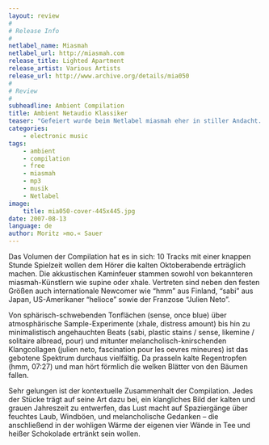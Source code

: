 ```yaml
---
layout: review
#
# Release Info
#
netlabel_name: Miasmah
netlabel_url: http://miasmah.com
release_title: Lighted Apartment
release_artist: Various Artists
release_url: http://www.archive.org/details/mia050
#
# Review
#
subheadline: Ambient Compilation
title: Ambient Netaudio Klassiker
teaser: "Gefeiert wurde beim Netlabel miasmah eher in stiller Andacht. Könnte man zumindest meinen, wenn man seine Aufmerksamkeit dem 50. Jubiläums-Release widmet: bei &#8216;Lighted Apartment&#8217; handelt es sich nämlich nicht um die angemessenen Fetenkracher, sondern um eine herbstliche Ambient Compilation."
categories:
    - electronic music
tags:
    - ambient
    - compilation
    - free
    - miasmah
    - mp3
    - musik
    - Netlabel
image:
    title: mia050-cover-445x445.jpg
date: 2007-08-13
language: de
author: Moritz »mo.« Sauer
---
```

Das Volumen der Compilation hat es in sich: 10 Tracks mit einer knappen Stunde Spielzeit wollen dem Hörer die kalten Oktoberabende erträglich machen. Die akkustischen Kaminfeuer stammen sowohl von bekannteren miasmah-Künstlern wie supine oder xhale. Vertreten sind neben den festen Größen auch internationale Newcomer wie &#8220;hmm&#8221; aus Finland, &#8220;sabi&#8221; aus Japan, US-Amerikaner &#8220;helioce&#8221; sowie der Franzose &#8220;Julien Neto&#8221;.

Von sphärisch-schwebenden Tonflächen (sense, once blue) über atmosphärische Sample-Experimente (xhale, distress amount) bis hin zu minimalistisch angehauchten Beats (sabi, plastic stains / sense, likemine / solitaire albread, pour) und mitunter melancholisch-knirschenden Klangcollagen (julien neto, fascination pour les oevres mineures) ist das gebotene Spektrum durchaus vielfältig. Da prasseln kalte Regentropfen (hmm, 07:27) und man hört förmlich die welken Blätter von den Bäumen fallen.

Sehr gelungen ist der kontextuelle Zusammenhalt der Compilation. Jedes der Stücke trägt auf seine Art dazu bei, ein klangliches Bild der kalten und grauen Jahreszeit zu entwerfen, das Lust macht auf Spaziergänge über feuchtes Laub, Windböen, und melancholische Gedanken &#8211; die anschließend in der wohligen Wärme der eigenen vier Wände in Tee und heißer Schokolade ertränkt sein wollen.
